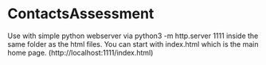 # ContactsAssessment
Use with simple python webserver via python3 -m http.server 1111 inside the same folder as the html files. 
You can start with index.html which is the main home page. (http://localhost:1111/index.html) 
